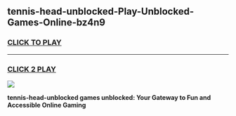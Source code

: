 
## tennis-head-unblocked-Play-Unblocked-Games-Online-bz4n9
<h3>
<a href="https://premium76.site?title=tennis-head-unblocked&ref=25A">CLICK TO PLAY</a></h3>
<hr>

<h3>
<a href="https://premium76.site?title=tennis-head-unblocked&ref=25A">CLICK 2 PLAY</a>
  
</h3>

<a href="https://premium76.site?title=tennis-head-unblocked&ref=25A"><img src="https://clearcache.store/games.png"></a>


**tennis-head-unblocked games unblocked: Your Gateway to Fun and Accessible Online Gaming**
